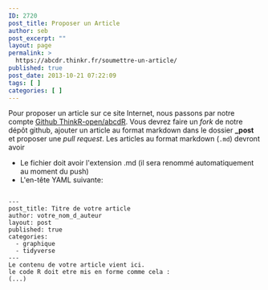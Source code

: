 ```yaml
---
ID: 2720
post_title: Proposer un Article
author: seb
post_excerpt: ""
layout: page
permalink: >
  https://abcdr.thinkr.fr/soumettre-un-article/
published: true
post_date: 2013-10-21 07:22:09
tags: [ ]
categories: [ ]
---
```

Pour proposer un article sur ce site Internet, nous passons par notre compte <a href="https://github.com/ThinkR-open/abcdR">Github ThinkR-open/abcdR</a>.
Vous devrez faire un <em>fork</em> de notre dépôt github, ajouter un article au format markdown dans le dossier <strong>_post</strong> et proposer une <em>pull request</em>.
Les articles au format markdown (<code>.md</code>) devront avoir
- Le fichier doit avoir l'extension .md (il sera renommé automatiquement au moment du push)
- L'en-tête YAML suivante:
<pre><code>
---
post_title: Titre de votre article
author: votre_nom_d_auteur
layout: post
published: true
categories:
  - graphique
  - tidyverse
---
Le contenu de votre article vient ici.
le code R doit etre mis en forme comme cela :
(...)
</code></pre>